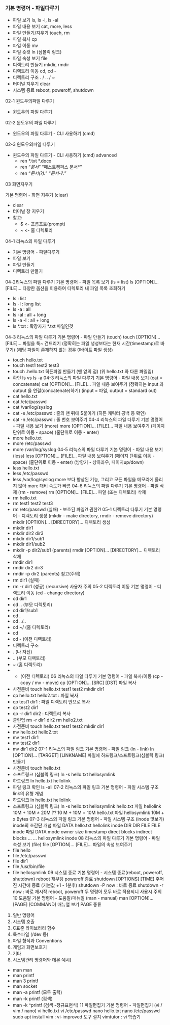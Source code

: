 ### 기본 명령어 - 파일다루기

  - 파일 보기 ls, ls -l, ls -al
  - 파일 내용 보기 cat, more, less
  - 파일 만들기/지우기 touch, rm
  - 파일 복사 cp
  - 파일 이동 mv
  - 파일 숏컷 ln (심볼릭 링크)
  - 파일 속성 보기 file
  - 디렉토리 만들기 mkdir, rmdir
  - 디렉토리 이동 cd, cd -
  - 디렉토리 구조 . / .. / ~
  - 터미널 지우기 clear
  - 시스템 종료 reboot, poweroff, shutdown

02-1 윈도우의파일 다루기
  - 윈도우의 파일 다루기

02-2 윈도우의 파일 다루기
  - 윈도우의 파일 다루기 - CLI 사용하기 (cmd)

02-3 윈도우의파일 다루기
  - 윈도우의 파일 다루기 - CLI 사용하기 (cmd) advanced
    - ren *.txt *.docx
    - ren “*문서*” “패스트캠퍼스 문서*”
    - ren “*문서(?).*” “*문서-?.*”

03 화면지우기

기본 명령어 - 화면 지우기 (clear)
  - clear
  - 터미널 창 지우기
  - 참고:
      - $ <- 프롬프트(prompt)
      - ~ <- 홈 디렉토리

04-1 리눅스의 파일 다루기

  - 기본 명령어 - 파일다루기
  - 파일 보기
  - 파일 만들기
  - 디렉토리 만들기

04-2리눅스의
파일 다루기 기본 명령어 - 파일 목록 보기 (ls = list)
ls [OPTION]… [FILE]…
다양한 옵션을 이용하여 디렉토리 내 파일 목록 조회하기
- ls : list
- ls -l : long list
- ls -a : all
- ls -al : all + long
- ls -a -l : all + long
- ls *.txt : 확장자가 *.txt 파일인것

04-3
리눅스의
파일 다루기 기본 명령어 - 파일 만들기 (touch)
touch [OPTION]… [FILE]…
파일을 툭~ 건드리기 (정확히는 파일 생성보다는 현재 시간(timestamp)로 바꾸기)
(해당 파일이 존재하지 않는 경우 0바이트 파일 생성)
- touch hello.txt
- touch test1 test2 test3
- touch .hello.txt
히든파일 만들기 (맨 앞의 점)
(위 hello.txt 와 다른 파일임)
- 확인
ls vs ls -a
04-3
리눅스의
파일 다루기 기본 명령어 - 파일 내용 보기 (cat = concatenate)
cat [OPTION]… [FILE]…
파일 내용 보여주기 (정확히는 input 과 output 을 연결(concatenate)하기)
(input = 파일, output = standard out)
- cat hello.txt
- cat /etc/passwd
- cat /var/log/syslog
- cat -e /etc/passwd : 줄의 맨 뒤에 $붙이기 (히든 캐릭터 공백 등 확인)
- cat -n /etc/passwd : 줄 번호 보여주기
04-4
리눅스의
파일 다루기 기본 명령어 - 파일 내용 보기 (more)
more [OPTION]… [FILE]…
파일 내용 보여주기 (페이지 단위로 이동 - space)
(줄단위로 이동 - enter)
- more hello.txt
- more /etc/passwd
- more /var/log/syslog
04-5
리눅스의
파일 다루기 기본 명령어 - 파일 내용 보기 (less)
less [OPTION]… [FILE]…
파일 내용 보여주기 (페이지 단위로 이동 - space)
(줄단위로 이동 - enter)
(방향키 - 상하좌우, 페이지up/down)
- less hello.txt
- less /etc/passwd
- less /var/log/syslog
more 보다 향상된 기능, 그리고 모든 파일을 메모리에 올리지 않아 more 대비 속도가 빠름
04-6
리눅스의
파일 다루기 기본 명령어 - 파일 삭제 (rm - remove)
rm [OPTION]… [FILE]…
파일 (또는 디렉토리) 삭제
- rm hello.txt
- rm test1 test2 test3
- rm /etc/passwd (실패) - 보호된 파일?! 권한?!
05-1
디렉토리 다루기
기본 명령어 - 디렉토리 생성 (mkdir - make directory, rmdir - remove directory)
mkdir [OPTION]… [DIRECTORY]…
디렉토리 생성
- mkdir dir1
- mkdir dir2 dir3
- mkdir dir1/sub1
- mkdir dir1/sub2
- mkdir -p dir2/sub1 (parents)
rmdir [OPTION]… [DIRECTORY]…
디렉토리 삭제
- rmdir dir1
- rmdir dir2 dir3
- rmdir -p dir2 (parents)
참고(주의)
- rm dir1 (실패)
- rm -r dir1 (성공) (recursive)
사용자 주의
05-2
디렉토리 이동
기본 명령어 - 디렉토리 이동 (cd - change directory)
- cd dir1
- cd .. (부모 디렉토리)
- cd dir1/sub1
- cd .
- cd ../..
- cd ~/ (홈 디렉토리)
- cd
- cd - (이전 디렉토리)
- 디렉토리 구조
- . (나 자신)
- .. (부모 디렉토리)
- ~ (홈 디렉토리)
- - (이전 디렉토리)
06
리눅스의
파일 다루기 기본 명령어 - 파일 복사/이동 (cp - copy / mv - move)
cp [OPTION]… [SRC] [DST]
파일 복사
- 사전준비
touch hello.txt test1 test2
mkdir dir1
- cp hello.txt hello2.txt : 파일 복사
- cp test1 dir1 : 파일 디렉토리 안으로 복사
- cp test2 dir1 
- cp -r dir1 dir2 : 디렉토리 복사
- 클린업
rm -r dir1 dir2
rm hello2.txt
- 사전준비
touch hello.txt test1 test2
mkdir dir1
- mv hello.txt hello2.txt
- mv test1 dir1
- mv test2 dir1
- mv dir1 dir2
07-1
리눅스의
파일 링크 기본 명령어 - 파일 링크 (ln - link)
ln [OPTION]… [TARGET] [LINKNAME]
파일에 하드링크/소프트링크(심볼릭 링크) 만들기
- 사전준비
touch hello.txt
- 소프트링크 (심볼릭 링크)
ln -s hello.txt hellosymlink
- 하드링크
ln hello.txt hellolink
- 파일 링크 확인
ls -ali
07-2
리눅스의
파일 링크 기본 명령어 - 파일 시스템 구조
link의 유형 개념
- 하드링크
ln hello.txt hellolink
- 소프트링크 (심볼릭 링크)
ln -s hello.txt hellosymlink
hello.txt 파일
hellolink
10M + 10M ≠ 20M ??
10 M + 10M = 10M
hello.txt 파일
hellosymlink
10M + x Bytes
07-3
리눅스의
파일 링크 기본 명령어 - 파일 시스템 구조 (inode 맛보기)
inode의 초간단 개념
파일
DATA
hello.txt
hellolink
inode
DIR
DIR
FILE FILE
inode 파일
DATA
mode
owner
size
timestamp
direct blocks
indirect blocks
…
…
hellosymlink inode
08
리눅스의
파일 다루기 기본 명령어 - 파일 속성 보기 (file)
file [OPTION]… [FILE]…
파일의 속성 보여주기
- file hello
- file /etc/passwd
- file dir1
- file /usr/bin/file
- file hellosymlink
09 
시스템 종료
기본 명령어 - 시스템 종료(reboot, poweroff, shutdown)
reboot
재부팅
poweroff
종료
shutdown [OPTIONS] [TIME]
주어진 시간에 종료 (기본값 +1 - 1분후)
shutdown -P now : 바로 종료
shutdown -r now : 바로 재시작
reboot, poweroff 두 명령어 모두 바로 적용되니 사용시 주의
10
도움말
기본 명령어 - 도움말/매뉴얼 (man - manual)
man [OPTION]… [PAGE] [COMMAND]
매뉴얼 보기
PAGE 종류
1. 일반 명령어
2. 시스템 호출
3. C표준 라이브러리 함수
4. 특수파일 (/dev 등)
5. 파일 형식과 Conventions
6. 게임과 화면보호기
7. 기타
8. 시스템관리 명령어와 데몬
예시)
- man man
- man printf
- man 3 printf
- man socket
- man -a printf
(모두 출력)
- man -k printf
(검색)
- man -k ^printf
(검색 -정규표현식)
11
파일편집기
기본 명령어 - 파일편집기 (vi / vim / nano)
vi hello.txt
vi /etc/passwd
nano hello.txt
nano /etc/passwd
sudo apt install vim : vi-improved 도구 설치
vimtutor : vi 학습기
